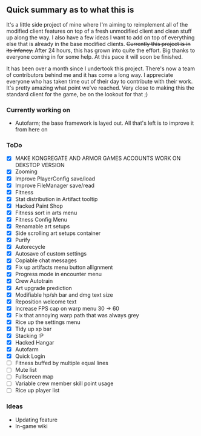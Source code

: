 ## Quick summary as to what this is
It's a little side project of mine where I'm aiming to reimplement all of the modified client features on top of a fresh unmodified client and clean stuff up along the way. I also have a few ideas I want to add on top of everything else that is already in the base modified clients. ~~Currently this project is in its infancy.~~
After 24 hours, this has grown into quite the effort. Big thanks to everyone coming in for some help. At this pace it will soon be finished.

It has been over a month since I undertook this project. There's now a team of contributors behind me and it has come a long way. I appreciate everyone who has taken time out of their day to contribute with their work. It's pretty amazing what point we've reached. Very close to making this the standard client for the game, be on the lookout for that ;)

### Currently working on
- Autofarm; the base framework is layed out. All that's left is to improve it from here on

### ToDo
- [x] MAKE KONGREGATE AND ARMOR GAMES ACCOUNTS WORK ON DEKSTOP VERSION
- [x] Zooming
- [x] Improve PlayerConfig save/load
- [x] Improve FileManager save/read
- [x] Fitness
- [x] Stat distribution in Artifact tooltip
- [x] Hacked Paint Shop
- [x] Fitness sort in arts menu
- [x] Fitness Config Menu
- [x] Renamable art setups
- [x] Side scrolling art setups container
- [x] Purify
- [x] Autorecycle
- [x] Autosave of custom settings
- [x] Copiable chat messages
- [x] Fix up artifacts menu button allignment
- [x] Progress mode in encounter menu
- [x] Crew Autotrain
- [x] Art upgrade prediction
- [x] Modifiable hp/sh bar and dmg text size
- [x] Reposition welcome text
- [x] Increase FPS cap on warp menu 30 -> 60
- [x] Fix that annoying warp path that was always grey
- [x] Rice up the settings menu
- [x] Tidy up xp bar
- [x] Stacking :P
- [x] Hacked Hangar
- [x] Autofarm
- [x] Quick Login
- [ ] Fitness buffed by multiple equal lines
- [ ] Mute list
- [ ] Fullscreen map
- [ ] Variable crew member skill point usage
- [ ] Rice up player list

### Ideas
- Updating feature
- In-game wiki
